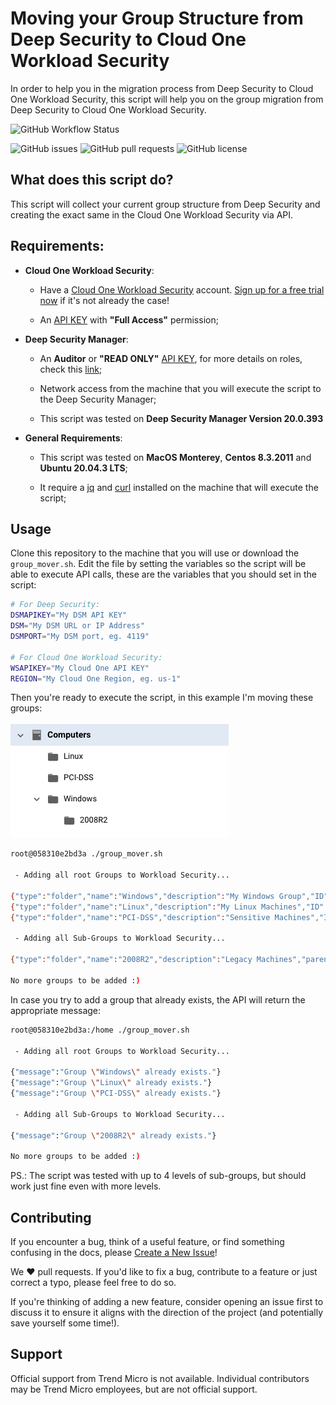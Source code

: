 # Moving your Group Structure from Deep Security to Cloud One Workload Security

In order to help you in the migration process from Deep Security to Cloud One Workload Security, this script will help you on the group migration from Deep Security to Cloud One Workload Security.

![GitHub Workflow Status](https://img.shields.io/github/workflow/status/trendmicro/solutions-architect/Bash-Linter?label=Linter&logo=GitHub%20Actions&logoColor=white)

![GitHub issues](https://img.shields.io/github/issues/trendmicro/solutions-architect?label=Issues)
![GitHub pull requests](https://img.shields.io/github/issues-pr/trendmicro/solutions-architect?label=Pull%20Requests)
![GitHub license](https://img.shields.io/github/license/trendmicro/solutions-architect?label=License)

## What does this script do?

This script will collect your current group structure from Deep Security and creating the exact same in the Cloud One Workload Security via API.

## Requirements:

* **Cloud One Workload Security**:

    - Have a [Cloud One Workload Security](https://www.trendmicro.com/en_ae/business/products/hybrid-cloud/cloud-one-workload-security.html) account. [Sign up for a free trial now](https://cloudone.trendmicro.com/register) if it's not already the case!

    - An [API KEY](https://cloudone.trendmicro.com/docs/account-and-user-management/c1-api-key/#create-a-new-api-key) with **"Full Access"** permission;

* **Deep Security Manager**:

    - An **Auditor** or **"READ ONLY"** [API KEY](https://help.deepsecurity.trendmicro.com/20_0/on-premise/api-key.html), for more details on roles, check this [link](https://help.deepsecurity.trendmicro.com/20_0/on-premise/user-roles.html);
    - Network access from the machine that you will execute the script to the Deep Security Manager;

    - This script was tested on **Deep Security Manager Version 20.0.393**

* **General Requirements**:

    - This script was tested on **MacOS Monterey**, **Centos 8.3.2011** and **Ubuntu 20.04.3 LTS**;

    - It require a [jq](https://stedolan.github.io/jq/) and [curl](https://curl.se/) installed on the machine that will execute the script;

## Usage

Clone this repository to the machine that you will use or download the ```group_mover.sh```. Edit the file by setting the variables so the script will be able to execute API calls, these are the variables that you should set in the script:

```bash
# For Deep Security:
DSMAPIKEY="My DSM API KEY"
DSM="My DSM URL or IP Address"
DSMPORT="My DSM port, eg. 4119"

# For Cloud One Workload Security:
WSAPIKEY="My Cloud One API KEY"
REGION="My Cloud One Region, eg. us-1"
```

Then you're ready to execute the script, in this example I'm moving these groups:

![Groups](groups.png)

```bash
root@058310e2bd3a ./group_mover.sh

 - Adding all root Groups to Workload Security...

{"type":"folder","name":"Windows","description":"My Windows Group","ID":444}
{"type":"folder","name":"Linux","description":"My Linux Machines","ID":445}
{"type":"folder","name":"PCI-DSS","description":"Sensitive Machines","ID":446}

 - Adding all Sub-Groups to Workload Security...

{"type":"folder","name":"2008R2","description":"Legacy Machines","parentGroupID":444,"ID":447}

No more groups to be added :)
```

In case you try to add a group that already exists, the API will return the appropriate message:

```bash
root@058310e2bd3a:/home ./group_mover.sh

 - Adding all root Groups to Workload Security...

{"message":"Group \"Windows\" already exists."}
{"message":"Group \"Linux\" already exists."}
{"message":"Group \"PCI-DSS\" already exists."}

 - Adding all Sub-Groups to Workload Security...

{"message":"Group \"2008R2\" already exists."}

No more groups to be added :)
```

PS.: The script was tested with up to 4 levels of sub-groups, but should work just fine even with more levels.

## Contributing

If you encounter a bug, think of a useful feature, or find something confusing
in the docs, please
[Create a New Issue](https://github.com/trendmicro/solutions-architect/issues/new)!

We :heart: pull requests. If you'd like to fix a bug, contribute to a feature or
just correct a typo, please feel free to do so.

If you're thinking of adding a new feature, consider opening an issue first to
discuss it to ensure it aligns with the direction of the project (and potentially
save yourself some time!).

## Support

Official support from Trend Micro is not available. Individual contributors may
be Trend Micro employees, but are not official support.



